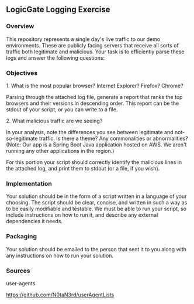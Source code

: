 
## LogicGate Logging Exercise

### Overview

This repository represents a single day's live traffic to our demo environments. These are publicly facing servers that receive all sorts of traffic both legitimate and malicious. Your task is to efficiently parse these logs and answer the following questions:

### Objectives

1\. What is the most popular browser? Internet Explorer? Firefox? Chrome?

Parsing through the attached log file, generate a report that ranks the top browsers and their versions in descending order. This report can be the stdout of your script, or you can write to a file.

2\. What malicious traffic are we seeing?

In your analysis, note the differences you see between legitimate and not-so-legitimate traffic. Is there a theme? Any commonalities or abnormalities? (Note: Our app is a Spring Boot Java application hosted on AWS. We aren't running any other applications in the region.)

For this portion your script should correctly identify the malicious lines in the attached log, and print them to stdout (or a file, if you wish).

### Implementation

Your solution should be in the form of a script written in a language of your choosing. The script should be clear, concise, and written in such a way as to be easily modifiable and testable. We must be able to run your script, so include instructions on how to run it, and describe any external dependencies it needs. 

### Packaging

Your solution should be emailed to the person that sent it to you along with any instructions on how to run your solution.

### Sources

user-agents

https://github.com/N0taN3rd/userAgentLists

